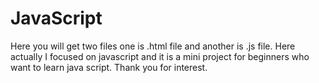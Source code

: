 # JavaScript
Here you will get two files one is .html file and another is .js file. Here actually I focused on javascript and it is a mini project for beginners who want to learn java script.
Thank you for interest.
